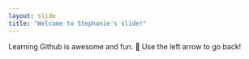```yaml
---
layout: slide
title: "Welcome to Stephanie's slide!"
---
```

Learning Github is awesome and fun. 🦖
Use the left arrow to go back!
